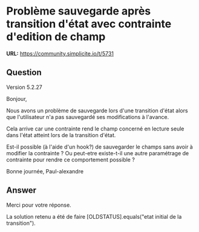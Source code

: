 # Problème sauvegarde après transition d'état avec contrainte d'edition de champ

**URL:** https://community.simplicite.io/t/5731

## Question
Version 5.2.27

Bonjour,

Nous avons un problème de sauvegarde lors d'une transition d'état alors que l'utilisateur n'a pas sauvegardé ses modifications à l'avance.

Cela arrive car une contrainte rend le champ concerné en lecture seule dans l'état atteint lors de la transition d'état.

Est-il possible (à l'aide d'un hook?) de sauvegarder le champs sans avoir à modifier la contrainte ? Ou peut-etre existe-t-il une autre paramétrage de contrainte pour rendre ce comportement possible ?

Bonne journée,
Paul-alexandre

## Answer
Merci pour votre réponse.

La solution retenu a été de faire [OLDSTATUS].equals("etat initial de la transition").
